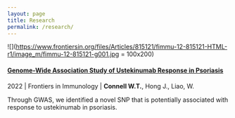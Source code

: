 ```yaml
---
layout: page
title: Research
permalink: /research/
---
```


![](https://www.frontiersin.org/files/Articles/815121/fimmu-12-815121-HTML-r1/image_m/fimmu-12-815121-g001.jpg = 100x200)
#### [Genome-Wide Association Study of Ustekinumab Response in Psoriasis](https://www.frontiersin.org/articles/10.3389/fimmu.2021.815121/full)

2022 | Frontiers in Immunology | **Connell W.T.**, Hong J., Liao, W.

Through GWAS, we identified a novel SNP that is potentially associated with response to ustekinumab in psoriasis.